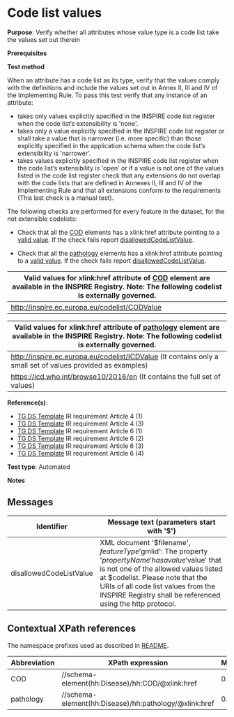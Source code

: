 # Code list values

**Purpose**: Verify whether all attributes whose value type is a code list take the values set out therein

**Prerequisites**

**Test method**

When an attribute has a code list as its type, verify that the values comply with the definitions and include the values set out in Annex II, III and IV of the Implementing Rule. To pass this test verify that any instance of an attribute:

* takes only values explicitly specified in the INSPIRE code list register when the code list‘s extensibility is 'none'.
* takes only a value explicitly specified in the INSPIRE code list register or shall take a value that is narrower (i.e. more specific) than those explicitly specified in the application schema when the code list‘s extensibility is 'narrower'.
* takes values explicitly specified in the INSPIRE code list register when the code list‘s extensibility is 'open' or if a value is not one of the values listed in the code list register check that any extensions do not overlap with the code lists that are defined in Annexes II, III and IV of the Implementing Rule and that all extensions conform to the requirements (This last check is a manual test).

The following checks are performed for every feature in the dataset, for the not extensible codelists:

* Check that all the [COD](#COD) elements has a xlink:href attribute pointing to a [valid value](#validValue1). If the check fails report [disallowedCodeListValue](#disallowedCodeListValue).

* Check that all the [pathology](#pathology) elements has a xlink:href attribute pointing to a [valid value](#validValue2). If the check fails report [disallowedCodeListValue](#disallowedCodeListValue).


| <a name="validValue1"></a> Valid values for xlink:href attribute of [COD](#COD) element are available in the INSPIRE Registry.  Note: The following codelist is externally governed.| 
| ---- | 
| http://inspire.ec.europa.eu/codelist/CODValue | 

| <a name="validValue2"></a> Valid values for xlink:href attribute of [pathology](#pathology) element are available in the INSPIRE Registry. Note: The following codelist is externally governed.| 
| ---- | 
| http://inspire.ec.europa.eu/codelist/ICDValue (It contains only a small set of values provided as examples)|
| https://icd.who.int/browse10/2016/en (It contains the full set of values)|


**Reference(s)**: 

* [TG DS Template](./README.md#ref_TG_DS_tmpl) IR requirement Article 4 (1)
* [TG DS Template](./README.md#ref_TG_DS_tmpl) IR requirement Article 4 (3)
* [TG DS Template](./README.md#ref_TG_DS_tmpl) IR requirement Article 6 (1)
* [TG DS Template](./README.md#ref_TG_DS_tmpl) IR requirement Article 6 (2)
* [TG DS Template](./README.md#ref_TG_DS_tmpl) IR requirement Article 6 (3)
* [TG DS Template](./README.md#ref_TG_DS_tmpl) IR requirement Article 6 (4)

**Test type**: Automated

**Notes**

## Messages

Identifier  |  Message text (parameters start with '$')
---------------------------------------------------------- | -------------------------------------------------------------------------
disallowedCodeListValue <a name="disallowedCodeListValue"/> | XML document '$filename', $featureType '$gmlid': The property '$propertyName' has a value '$value' that is not one of the allowed values listed at $codelist. Please note that the URIs of all code list values from the INSPIRE Registry shall be referenced using the http protocol. 

## Contextual XPath references

The namespace prefixes used as described in [README](./README.md#namespaces).

Abbreviation                                               |  XPath expression				|Multiplicity       |Voidable
---------------------------------------------------------- | -------------------------------|-------------------|---------
COD <a name="COD"></a> | //schema-element(hh:Disease)/hh:COD/@xlink:href | 0..1 | No
pathology <a name="pathology"></a> | //schema-element(hh:Disease)/hh:pathology/@xlink:href | 0..1 | No
